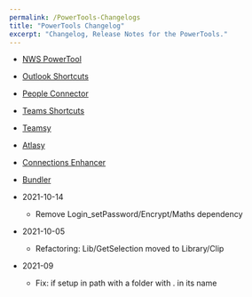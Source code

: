 ```yaml
---
permalink: /PowerTools-Changelogs
title: "PowerTools Changelog"
excerpt: "Changelog, Release Notes for the PowerTools."
---
```



* [NWS PowerTool](NWS-PowerTool-Changelog)
* [Outlook Shortcuts](Outlook-Shortcuts-Changelog)
* [People Connector](People-Connector-Changelog)
* [Teams Shortcuts](Teams-Shortcuts-Changelog)
* [Teamsy](Teamsy-Changelog)
* [Atlasy](Atlasy-Changelog)
* [Connections Enhancer](Connections-Enhancer-(Changelog))


* [Bundler](PowerTools-Bundler-Changelog)

* 2021-10-14
  - Remove Login_setPassword/Encrypt/Maths dependency
* 2021-10-05
  - Refactoring: Lib/GetSelection moved to Library/Clip
* 2021-09
  - Fix: if setup in path with a folder with . in its name
